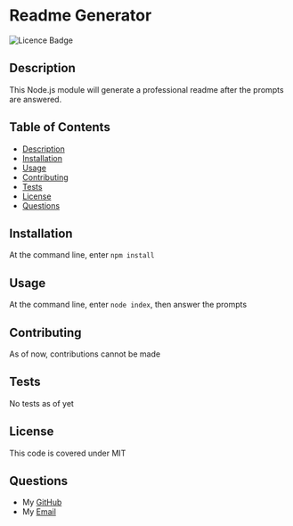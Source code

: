 <The following is an example README generated by this project>

# Readme Generator


![Licence Badge](https://img.shields.io/static/v1?label=License&message=MIT&color=blue)


## Description
This Node.js module will generate a professional readme after the prompts are answered.

## Table of Contents
- [Description](#description)
- [Installation](#installation)
- [Usage](#usage)
- [Contributing](#contributing)
- [Tests](#tests)
- [License](#license)
- [Questions](#questions)


## Installation
At the command line, enter `npm install`


## Usage
At the command line, enter `node index`, then answer the prompts

    
## Contributing
As of now, contributions cannot be made

    
## Tests
No tests as of yet

    
## License
This code is covered under MIT

    
## Questions
- My [GitHub](https://github.com/Bycicleace)
- My [Email](mailto:elliott.kvamme@gmail.com)
